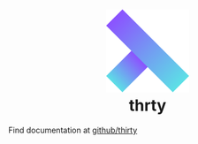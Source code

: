 <h1 align="center">
  <img src="assets/logo.svg" alt="thirty" width="150">
  <br>
  thrty
  <br>
</h1>

Find documentation at [github/thirty](https://github.com/europace/thirty)